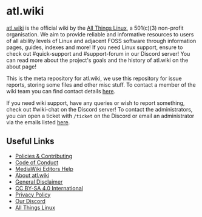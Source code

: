 # atl.wiki
[atl.wiki](https://atl.wiki) is the official wiki by the [All Things Linux](https://allthingslinux.org), a 501(c)(3) non-profit organisation. We aim to provide reliable and informative resources to users of all ability levels of Linux and adjacent FOSS software through information pages, guides, indexes and more! If you need Linux support, ensure to check out #quick-support and #support-forum in our Discord server! You can read more about the project's goals and the history of atl.wiki on the about page!

This is the meta repository for atl.wiki, we use this repository for issue reports, storing some files and other misc stuff. To contact a member of the wiki team you can find contact details [here](https://atl.wiki/Atl.wiki:Contact). 

If you need wiki support, have any queries or wish to report something, check out #wiki-chat on the Discord server! To contact the administrators, you can open a ticket with `/ticket` on the Discord or email an administrator via the emails listed [here](https://atl.wiki/Atl.wiki:Contact).

## Useful Links
- [Policies & Contributing](https://atl.wiki/Atl.wiki:Guidelines)
- [Code of Conduct](https://atl.wiki/Atl.wiki:Code_of_Conduct)
- [MediaWiki Editors Help](https://www.mediawiki.org/wiki/Help:Contents)
- [About atl.wiki](https://atl.wiki/Atl.wiki:About)
- [General Disclaimer](https://atl.wiki/Atl.wiki:Disclaimer)
- [CC BY-SA 4.0 International](https://creativecommons.org/licenses/by-sa/4.0/)
- [Privacy Policy](https://atl.wiki/Atl.wiki:Privacy_policy)
- [Our Discord](https://discord.gg/linux)
- [All Things Linux](https://allthingslinux.org)
